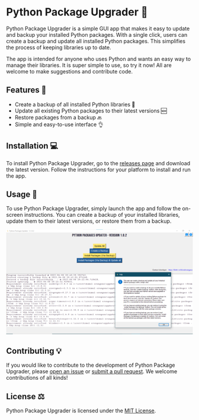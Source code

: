 # Python Package Upgrader 🐍

Python Package Upgrader is a simple GUI app that makes it easy to update and backup your installed Python packages. With a single click, users can create a backup and update all installed Python packages. This simplifies the process of keeping libraries up to date.

The app is intended for anyone who uses Python and wants an easy way to manage their libraries. It is super simple to use, so try it now! All are welcome to make suggestions and contribute code.

## Features 🚀

- Create a backup of all installed Python libraries 💾
- Update all existing Python packages to their latest versions 🆕
- Restore packages from a backup 🔙
- Simple and easy-to-use interface 👌

## Installation 💻

To install Python Package Upgrader, go to the [releases page](https://github.com/HimalEranganaOfficial/Python-Package-Upgrader/releases) and download the latest version. Follow the instructions for your platform to install and run the app.

## Usage 📖

To use Python Package Upgrader, simply launch the app and follow the on-screen instructions. You can create a backup of your installed libraries, update them to their latest versions, or restore them from a backup.

![Screenshot of Python Package Upgrader](screenshot.png)

## Contributing 💡

If you would like to contribute to the development of Python Package Upgrader, please [open an issue](https://github.com/HimalEranganaOfficial/Python-Package-Upgrader/issues) or [submit a pull request](https://github.com/HimalEranganaOfficial/Python-Package-Upgrader/pulls). We welcome contributions of all kinds!

## License ⚖️

Python Package Upgrader is licensed under the [MIT License](LICENSE).

